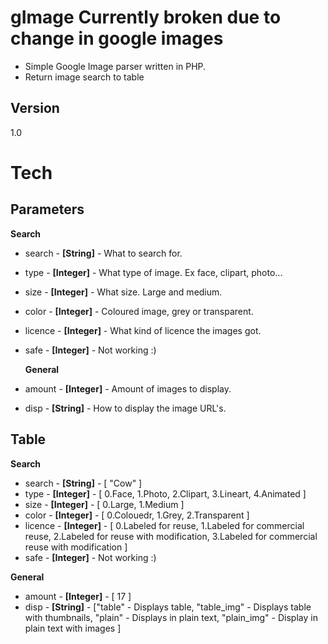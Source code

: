 gImage **Currently broken due to change in google images**
======

- Simple Google Image parser written in PHP. 
- Return image search to table


Version
----

1.0

Tech
======

Parameters
------

  **Search**
* search - **[String]** - What to search for. 
* type - **[Integer]** - What type of image. Ex face, clipart, photo... 
* size - **[Integer]** - What size. Large and medium. 
* color - **[Integer]** - Coloured image, grey or transparent. 
* licence - **[Integer]** - What kind of licence the images got. 
* safe - **[Integer]** - Not working :) 

  **General**
* amount - **[Integer]** - Amount of images to display.
* disp - **[String]** - How to display the image URL's. 


Table
-----

  **Search**
* search - **[String]** - [ "Cow" ]
* type - **[Integer]** - [ 0.Face, 1.Photo, 2.Clipart, 3.Lineart, 4.Animated ]
* size - **[Integer]** - [ 0.Large, 1.Medium ]
* color - **[Integer]** - [ 0.Colouedr, 1.Grey, 2.Transparent ]
* licence - **[Integer]** - [ 0.Labeled for reuse, 1.Labeled for commercial reuse, 2.Labeled for reuse with modification, 3.Labeled for commercial reuse with modification ]
* safe - **[Integer]** - Not working :) 

 **General**
* amount - **[Integer]** - [ 17 ]
* disp - **[String]** - ["table" - Displays table, "table_img" - Displays table with thumbnails, "plain" - Displays in plain text, "plain_img" - Display in plain text with images ]


